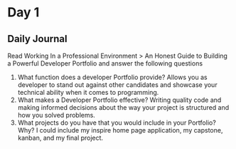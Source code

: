 # Day 1

## Daily Journal
Read Working In a Professional Environment > An Honest Guide to Building a Powerful Developer Portfolio and answer the following questions
1. What function does a developer Portfolio provide?
Allows you as developer to stand out against other candidates and showcase your technical ability when it comes to programming.
2. What makes a Developer Portfolio effective?
Writing quality code and making informed decisions about the way your project is structured and how you solved problems.
3. What projects do you have that you would include in your Portfolio? Why?
I could include my inspire home page application, my capstone, kanban, and my final project.